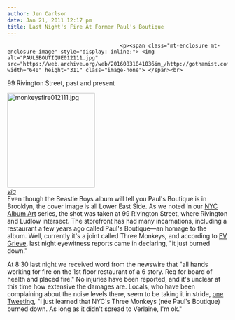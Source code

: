 ```yaml
---
author: Jen Carlson
date: Jan 21, 2011 12:17 pm
title: Last Night's Fire At Former Paul's Boutique
---
```


	
										<p><span class="mt-enclosure mt-enclosure-image" style="display: inline;"> <img alt="PAULSBOUTIQUE012111.jpg" src="https://web.archive.org/web/20160831041036im_/http://gothamist.com/attachments/arts_jen/PAULSBOUTIQUE012111.jpg" width="640" height="311" class="image-none"> </span><br>
<span class="photo_caption">99 Rivington Street, past and present</span></p>

<p><span class="mt-enclosure mt-enclosure-image" style="display: inline;"> </span></p><div class="image-right" style=" width:200px; "> <img alt="monkeysfire012111.jpg" src="https://web.archive.org/web/20160831041036im_/http://gothamist.com/attachments/arts_jen/monkeysfire012111.jpg" width="200" height="217"> <br> <i><span class="photo_caption"><a href="https://web.archive.org/web/20160831041036/http://twitter.com/#!/john_swaggerdap">via</a></span></i></div> Even though the Beastie Boys album will tell you Paul&apos;s Boutique is in Brooklyn, the cover image is all Lower East Side. As we noted in our <a href="https://web.archive.org/web/20160831041036/http://gothamist.com/2006/04/19/nyc_album_art_p.php">NYC Album Art</a> series, the shot was taken at 99 Rivington Street, where Rivington and Ludlow intersect. The storefront has had many incarnations, including a restaurant a few years ago called Paul&apos;s Boutique&#x2014;an homage to the album. Well, currently it&apos;s a joint called Three Monkeys, and according to <a href="https://web.archive.org/web/20160831041036/http://evgrieve.com/2011/01/pauls-boutique-burns-down-on-lower-east.html">EV Grieve</a>, last night eyewitness reports came in declaring, &quot;it just burned down.&quot; <p></p>

<p>At 8:30 last night we received word from the newswire that &quot;all hands working for fire on the 1st floor restaurant of a 6 story. Req for board of health and placed fire.&quot; No injuries have been reported, and it&apos;s unclear at this time how extensive the damages are. Locals, who have been complaining about the noise levels there, seem to be taking it in stride, <a href="https://web.archive.org/web/20160831041036/http://twitter.com/#!/poswald/statuses/28314323520593920">one Tweeting</a>, &quot;I just learned that NYC&apos;s Three Monkeys (n&#xE9;e Paul&apos;s Boutique) burned down. As long as it didn&apos;t spread to Verlaine, I&apos;m ok.&quot;</p>					
										
									
				